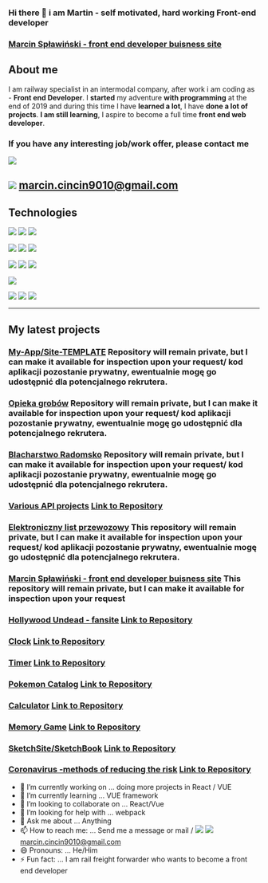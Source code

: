 ### Hi there 👋 i am Martin - self motivated, hard working Front-end developer

### [Marcin Spławiński - front end developer buisness site](https://marcinsplawinski.netlify.app/     "Marcin Spławiński - front end developer buisness site")

## About me

I am railway specialist in an intermodal company, after work i am coding as -  **Front end Developer**.
I **started** my adventure **with programming** at the end of 2019 and during this time I have **learned a lot**, I have **done a lot of projects**. **I am still learning**, I aspire to become a full time **front end web developer**.

### If you have any interesting job/work offer, please contact me

[![](https://img.shields.io/badge/-Linkedin-%230077B5?logo=linkedin)](https://www.linkedin.com/in/marcinsplawinskiprogramistajavascript/ "![](https://img.shields.io/badge/-Linkedin-%230077B5?logo=linkedin)")

![](https://img.shields.io/badge/-Gmail-orange?logo=gmail) marcin.cincin9010@gmail.com
------------
## Technologies

![](https://img.shields.io/badge/-HTML5-orange?logo=html5)
![](https://img.shields.io/badge/-CSS3-%231572B6?logo=CSS3)
![](https://img.shields.io/badge/-JavaScript-%23000?logo=javascript)

![](https://img.shields.io/badge/-Sass-%23000?logo=sass)
![](https://img.shields.io/badge/-Tailwind%20CSS-%23000?logo=tailwind-css)
![](https://img.shields.io/badge/-GraphQL-%23000?logo=GraphQL)

![](https://img.shields.io/badge/-VUE3-%23000?logo=vue.js)
![](https://img.shields.io/badge/-Gridsome-%23000?logo=gridsome)
![](https://img.shields.io/badge/-NUXT-%23000?logo=nuxt.js)

![](https://img.shields.io/badge/-React-%23000?logo=react)

![](https://img.shields.io/badge/-Visual%20Studio%20Code-%23000?logo=visual-studio-code)
![](https://img.shields.io/badge/-Git-%23000?logo=git)
![](https://img.shields.io/badge/-Adobe%20xD-%23000?logo=adobe-xd)

------------

## My latest projects


### [My-App/Site-TEMPLATE](https://my-windicss-template.netlify.app/ "Prywatna templatka") Repository will remain private, but I can make it available for inspection upon your request/ kod aplikacji pozostanie prywatny, ewentualnie mogę go udostępnić dla potencjalnego rekrutera.
### [Opieka grobów](https://czystygrobowiec.pl/     "Strona internetowa firmy zajmującej się opieką nad grobami")  Repository will remain private, but I can make it available for inspection upon your request/ kod aplikacji pozostanie prywatny, ewentualnie mogę go udostępnić dla potencjalnego rekrutera.
### [Blacharstwo Radomsko](https://blacharstwo-radomsko.pl/     "Strona internetowa zakładu blacharskiego z Radomska")  Repository will remain private, but I can make it available for inspection upon your request/ kod aplikacji pozostanie prywatny, ewentualnie mogę go udostępnić dla potencjalnego rekrutera.
### [Various API projects](https://various-api.netlify.app/ "Various API projects") [Link to Repository](https://github.com/yakuza16/Various-API "Link to Repository")
### [Elektroniczny list przewozowy](https://elp.netlify.app/     "Aplikacja pozwalająca na stworzenie pociągu - dodanie podstawowych informacji o nadawcy przesyłki oraz odbiorcy. Dodanie wagonów i kontenerów. Oraz wygenerowanie kodu XML który należy skopiować do np. notatnika i zapisać z rozszerzeniem .xml. Plik zaczytuje się do systemu Elektroniczny List Przewozowy co pozwala nadać pociąg")  This repository will remain private, but I can make it available for inspection upon your request/ kod aplikacji pozostanie prywatny, ewentualnie mogę go udostępnić dla potencjalnego rekrutera.
### [Marcin Spławiński - front end developer buisness site](https://marcinsplawinski.netlify.app/     "Marcin Spławiński - front end developer buisness site")  This repository will remain private, but I can make it available for inspection upon your request
### [Hollywood Undead - fansite](https://vigilant-colden-87f5c6.netlify.app/     "Hollywood Undead - fansite")    [Link to Repository](https://github.com/yakuza16/hollywood-undead-fan-site "Link to Repository")
### [Clock](https://yakuza16.github.io/Clock/      "Clock")  [Link to Repository](https://github.com/yakuza16/Clock "Link to Repository")
### [Timer](https://yakuza16.github.io/Timer/      "Timer")  [Link to Repository](https://github.com/yakuza16/Timer "Link to Repository")
### [Pokemon Catalog](https://yakuza16.github.io/Pokemon-catalog/.   "Pokemon Catalog")  [Link to Repository](https://github.com/yakuza16/Pokemon-catalog "Link to Repository")
### [Calculator](https://yakuza16.github.io/Calc/ "Calculator")  [Link to Repository](https://github.com/yakuza16/Calc "Link to Repository")
### [Memory Game](https://yakuza16.github.io/Memory-Game/ "Memory Game")  [Link to Repository](https://github.com/yakuza16/Memory-Game "Link to Repository")
### [SketchSite/SketchBook](https://yakuza16.github.io/SketchSite/ "SketchSite/SketchBook")  [Link to Repository](https://github.com/yakuza16/SketchSite "Link to Repository")
### [Coronavirus -methods of reducing the risk](https://yakuza16.github.io/COVID19-Ways-of-reducing-the-risk/ "Coronavirus -methods of reducing the risk")  [Link to Repository](https://github.com/yakuza16/COVID19-Ways-of-reducing-the-risk "Link to Repository")


- 🔭 I’m currently working on ... doing more projects in React / VUE
- 🌱 I’m currently learning ... VUE framework
- 👯 I’m looking to collaborate on ... React/Vue
- 🤔 I’m looking for help with ... webpack
- 💬 Ask me about ... Anything
- 📫 How to reach me: ... Send me a message or mail / [![](https://img.shields.io/badge/-Linkedin-%230077B5?logo=linkedin)](https://www.linkedin.com/in/marcinsplawinskiprogramistajavascript/ "![](https://img.shields.io/badge/-Linkedin-%230077B5?logo=linkedin)")  ![](https://img.shields.io/badge/-Gmail-orange?logo=gmail) marcin.cincin9010@gmail.com
- 😄 Pronouns: ... He/Him
- ⚡ Fun fact: ... I am rail freight forwarder who wants to become a front end developer

